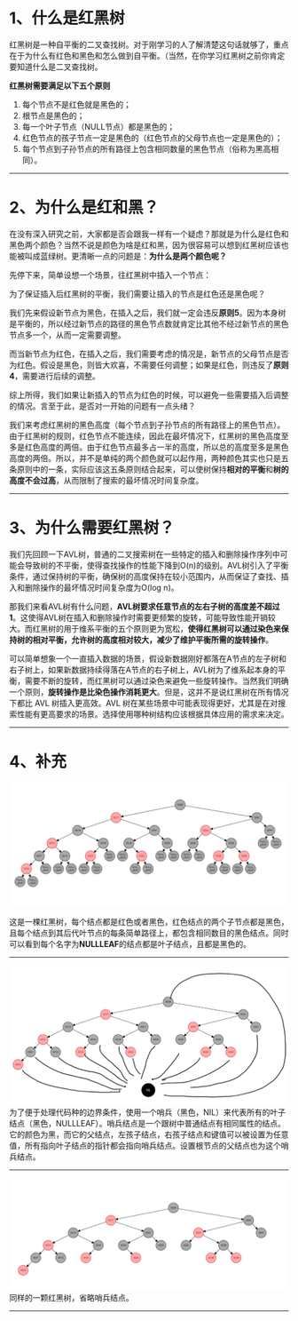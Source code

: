 # 1、什么是红黑树
红黑树是一种自平衡的二叉查找树。对于刚学习的人了解清楚这句话就够了，重点在于为什么有红色和黑色和怎么做到自平衡。（当然，在你学习红黑树之前你肯定要知道什么是二叉查找树。

 **红黑树需要满足以下五个原则**

 1. 每个节点不是红色就是黑色的；
 2. 根节点是黑色的；
 3. 每一个叶子节点（NULL节点）都是黑色的；
 4. 红色节点的孩子节点一定是黑色的（红色节点的父母节点也一定是黑色的）；
 5. 每个节点到子孙节点的所有路径上包含相同数量的黑色节点（俗称为黑高相同）。

 ---
# 2、为什么是红和黑？
在没有深入研究之前，大家都是否会跟我一样有一个疑虑？那就是为什么是红色和黑色两个颜色？当然不说是颜色为啥是红和黑，因为很容易可以想到红黑树应该也能被叫成蓝绿树。更清晰一点的问题是：**为什么是两个颜色呢？**

先停下来，简单设想一个场景，往红黑树中插入一个节点：

为了保证插入后红黑树的平衡，我们需要让插入的节点是红色还是黑色呢？

我们先来假设新节点为黑色，在插入之后，我们就一定会违反**原则5**。因为本身树是平衡的，所以经过新节点的路径的黑色节点数就肯定比其他不经过新节点的黑色节点多一个，从而一定需要调整。

而当新节点为红色，在插入之后，我们需要考虑的情况是，新节点的父母节点是否为红色。假设是黑色，则皆大欢喜，不需要任何调整；如果是红色，则违反了**原则4**，需要进行后续的调整。

综上所得，我们如果让新插入的节点为红色的时候，可以避免一些需要插入后调整的情况。言至于此，是否对一开始的问题有一点头绪？

我们来考虑红黑树的黑色高度（每个节点到子孙节点的所有路径上的黑色节点）。由于红黑树的规则，红色节点不能连续，因此在最坏情况下，红黑树的黑色高度至多是红色高度的两倍。由于红色节点最多占一半的高度，所以总的高度至多是黑色高度的两倍。所以，并不是单纯的两个颜色就可以起作用，两种颜色其实也只是五条原则中的一条，实际应该这五条原则结合起来，可以使树保持**相对的平衡**和**树的高度不会过高**，从而限制了搜索的最坏情况时间复杂度。

---
# 3、为什么需要红黑树？
我们先回顾一下AVL树，普通的二叉搜索树在一些特定的插入和删除操作序列中可能会导致树的不平衡，使得查找操作的性能下降到O(n)的级别。AVL树引入了平衡条件，通过保持树的平衡，确保树的高度保持在较小范围内，从而保证了查找、插入和删除操作的最坏情况时间复杂度为O(log n)。

那我们来看AVL树有什么问题，**AVL树要求任意节点的左右子树的高度差不超过1**。这使得AVL树在插入和删除操作时需要更频繁的旋转，可能导致性能开销较大。而红黑树的用于维系平衡的五个原则更为宽松，**使得红黑树可以通过染色来保持树的相对平衡，允许树的高度相对较大，减少了维护平衡所需的旋转操作**。

可以简单想象一个一直插入数据的场景，假设新数据刚好都落在A节点的左子树和右子树上，如果新数据持续得落在A节点的右子树上，AVL树为了维系起本身的平衡，需要不断的旋转，而红黑树可以通过染色来避免一些旋转操作。当然我们明确一个原则，**旋转操作是比染色操作消耗更大**。但是，这并不是说红黑树在所有情况下都比 AVL 树插入更高效。AVL 树在某些场景中可能表现得更好，尤其是在对搜索性能有更高要求的场景。选择使用哪种树结构应该根据具体应用的需求来决定。

---
# 4、补充
![RBTREE1](./pics/RBTREE1.PNG "RBTREE1")

这是一棵红黑树，每个结点都是红色或者黑色，红色结点的两个子节点都是黑色，且每个结点到其后代叶节点的每条简单路径上，都包含相同数目的黑色结点。同时可以看到每个名字为**NULLLEAF**的结点都是叶子结点，且都是黑色的。

---
![RBTREE2](./pics/RBTREE2.PNG "RBTREE2")
为了便于处理代码种的边界条件，使用一个哨兵（黑色，NIL）来代表所有的叶子结点（黑色，NULLLEAF）。哨兵结点是一个跟树中普通结点有相同属性的结点。它的颜色为黑，而它的父结点，左孩子结点，右孩子结点和键值可以被设置为任意值，所有指向叶子结点的指针都会指向哨兵结点。设置根节点的父结点也为这个哨兵结点。

---
![RBTREE3](./pics/RBTREE3.PNG "RBTREE3")
同样的一颗红黑树，省略哨兵结点。

---